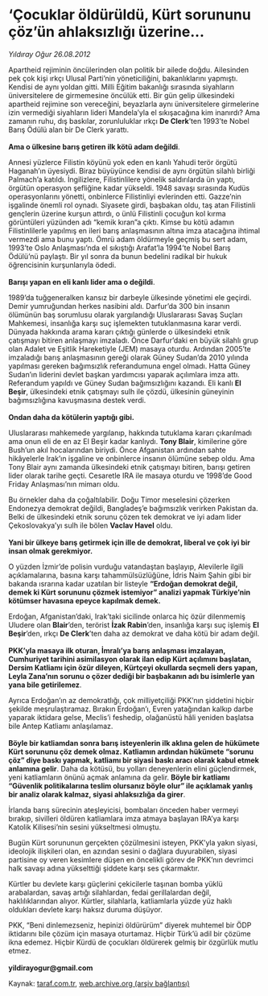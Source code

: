 # ‘Çocuklar öldürüldü, Kürt sorununu çöz’ün ahlaksızlığı üzerine...

*Yıldıray Oğur 26.08.2012*

<div class="yazi"><p>Apartheid rejiminin öncülerinden olan politik bir ailede doğdu. Ailesinden pek çok kişi ırkçı Ulusal Parti’nin yöneticiliğini, bakanlıklarını yapmıştı. Kendisi de aynı yoldan gitti. Milli Eğitim bakanlığı sırasında siyahların üniversitelere de girmemesine öncülük etti. Bir gün gelip ülkesindeki apartheid rejimine son vereceğini, beyazlarla aynı üniversitelere girmelerine izin vermediği siyahların lideri Mandela’yla el sıkışacağına kim inanırdı? Ama zamanın ruhu, dış baskılar, zorunluluklar ırkçı <strong>De Clerk</strong>’ten 1993’te Nobel Barış Ödülü alan bir De Clerk yarattı.<br/><br/><strong>Ama o ülkesine barış getiren ilk kötü adam değildi</strong>.</p>
<p>Annesi yüzlerce Filistin köyünü yok eden en kanlı Yahudi terör örgütü Haganah’ın üyesiydi. Biraz büyüyünce kendisi de aynı örgütün silahlı birliği Palmach’a katıldı. İngilizlere, Filistinlilere yönelik saldırılarda ün yaptı, örgütün operasyon şefliğine kadar yükseldi. 1948 savaşı sırasında Kudüs operasyonlarını yönetti, onbinlerce Filistinliyi evlerinden etti. Gazze’nin işgalinde önemli rol oynadı. Siyasete girdi, başbakan oldu, taş atan Filistinli gençlerin üzerine kurşun attırdı, o ünlü Filistinli çocuğun kol kırma görüntüleri yüzünden adı “kemik kıran”a çıktı. Kimse bu kötü adamın Filistinlilerle yapılmış en ileri barış anlaşmasının altına imza atacağına ihtimal vermezdi ama bunu yaptı. Ömrü adam öldürmeyle geçmiş bu sert adam, 1993’te Oslo Anlaşması’nda el sıkıştığı Arafat’la 1994’te Nobel Barış Ödülü’nü paylaştı. Bir yıl sonra da bunun bedelini radikal bir hukuk öğrencisinin kurşunlarıyla ödedi.<br/><br/><strong>Barışı yapan en eli kanlı lider ama o değildi</strong>.</p>
<p>1989’da tuğgeneralken kansız bir darbeyle ülkesinde yönetimi ele geçirdi. Demir yumruğundan herkes nasibini aldı. Darfur’da 300 bin insanın ölümünün baş sorumlusu olarak yargılandığı Uluslararası Savaş Suçları Mahkemesi, insanlığa karşı suç işlemekten tutuklanmasına karar verdi. Dünyada hakkında arama kararı çıktığı günlerde o ülkesindeki etnik çatışmayı bitiren anlaşmayı imzaladı. Önce Darfur’daki en büyük silahlı grup olan Adalet ve Eşitlik Hareketiyle (JEM) masaya oturdu. Ardından 2005’te imzaladığı barış anlaşmasının gereği olarak Güney Sudan’da 2010 yılında yapılması gereken bağımsızlık referandumuna engel olmadı. Hatta Güney Sudan’ın liderini devlet başkan yardımcısı yaparak açılımlara imza attı. Referandum yapıldı ve Güney Sudan bağımsızlığını kazandı. Eli kanlı <strong>El Beşir</strong>, ülkesindeki etnik çatışmayı sulh ile çözdü, ülkesinin güneyinin bağımsızlığına kavuşmasına destek verdi.<br/><br/><strong>Ondan daha da kötülerin yaptığı gibi.</strong></p>
<p>Uluslararası mahkemede yargılanıp, hakkında tutuklama kararı çıkarılmadı ama onun eli de en az El Beşir kadar kanlıydı. <strong>Tony Blair</strong>, kimilerine göre Bush’un akıl hocalarından biriydi. Önce Afganistan ardından sahte hikâyelerle Irak’ın işgaline ve onbinlerce insanın ölümüne sebep oldu. Ama Tony Blair aynı zamanda ülkesindeki etnik çatışmayı bitiren, barışı getiren lider olarak tarihe geçti. Cesaretle IRA ile masaya oturdu ve 1998’de Good Friday Anlaşması’nın mimarı oldu.</p>
<p>Bu örnekler daha da çoğaltılabilir. Doğu Timor meselesini çözerken Endonezya demokrat değildi, Bangladeş’e bağımsızlık verirken Pakistan da. Belki de ülkesindeki etnik sorunu çözen tek demokrat ve iyi adam lider Çekoslovakya’yı sulh ile bölen <strong>Vaclav Havel</strong> oldu.<br/><br/><strong>Yani bir ülkeye barış getirmek için ille de demokrat, liberal ve çok iyi bir insan olmak gerekmiyor.</strong></p>
<p>O yüzden İzmir’de polisin vurduğu vatandaştan başlayıp, Alevilerle ilgili açıklamalarına, basına karşı tahammülsüzlüğüne, İdris Naim Şahin gibi bir bakanda ısrarına kadar uzatılan bir listeyle <strong>“Erdoğan demokrat değil, demek ki Kürt sorununu çözmek istemiyor” analizi yapmak Türkiye’nin kötümser havasına epeyce kapılmak demek.</strong></p>
<p>Erdoğan, Afganistan’daki, Irak’taki sicilinde onlarca hiç özür dilenmemiş Uludere olan <strong>Blair</strong>’den, terörist <strong>İzak Rabin</strong>’den, insanlığa karşı suç işlemiş <strong>El Beşir</strong>’den, ırkçı <strong>De Clerk</strong>’ten daha az demokrat ve daha kötü bir adam değil.<br/><br/><strong>PKK’yla masaya ilk oturan, İmralı’ya barış anlaşması imzalayan, Cumhuriyet tarihini asimilasyon olarak ilan edip Kürt açılımını başlatan, Dersim Katliamı için özür dileyen, Kürtçeyi okullarda seçmeli ders yapan, Leyla Zana’nın sorunu o çözer dediği bir başbakanın adı bu isimlerle yan yana bile getirilemez</strong>.</p>
<p>Ayrıca Erdoğan’ın az demokratlığı, çok milliyetçiliği PKK’nın şiddetini hiçbir şekilde meşrulaştıramaz. Bırakın Erdoğan’ı, Evren yatağından kalkıp darbe yaparak iktidara gelse, Meclis’i feshedip, olağanüstü hâli yeniden başlatsa bile Antep Katliamı anlaşılamaz.<br/><br/><strong>Böyle bir katliamdan sonra barış isteyenlerin ilk aklına gelen de hükümete Kürt sorununu çöz demek olmaz. Katliamın ardından hükümete “sorunu çöz” diye baskı yapmak, katliamı bir siyasi baskı aracı olarak kabul etmek anlamına gelir</strong>. Daha da kötüsü, bu yolları deneyenlerin elini güçlendirmek, yeni katliamların önünü açmak anlamına da gelir. <strong>Böyle bir katliamı “Güvenlik politikalarına teslim olursanız böyle olur” ile açıklamak yanlış bir analiz olarak kalmaz, siyasi ahlaksızlığa da girer</strong>.</p>
<p>İrlanda barış sürecinin ateşleyicisi, bombaları önceden haber vermeyi bırakıp, sivilleri öldüren katliamlara imza atmaya başlayan IRA’ya karşı Katolik Kilisesi’nin sesini yükseltmesi olmuştu.</p>
<p>Bugün Kürt sorununun gerçekten çözülmesini isteyen, PKK’yla yakın siyasi, ideolojik ilişkileri olan, en azından sesini o dağlara duyurabilen, siyasi partisine oy veren kesimlere düşen en öncelikli görev de PKK’nın devrimci halk savaşı adına yükselttiği şiddete karşı ses çıkarmaktır.</p>
<p>Kürtler bu devlete karşı güçlerini çekicilerle taşınan bomba yüklü arabalardan, savaş artığı silahlardan, fedai gerillalardan değil, haklılıklarından alıyor. Kürtler, silahlarla, katliamlarla yüzde yüz haklı oldukları devlete karşı haksız duruma düşüyor.</p>
<p>PKK, “Beni dinlemezseniz, hepinizi öldürürüm” diyerek muhtemel bir ÖDP iktidarını bile çözüm için masaya oturtamaz. Hiçbir Türk’ü adil bir çözüme ikna edemez. Hiçbir Kürdü de çocukları öldürerek gelmiş bir özgürlük mutlu etmez.<br/><br/><strong>yildirayogur@gmail.com</strong></p>
</div>

Kaynak: [taraf.com.tr](http://www.taraf.com.tr/yildiray-ogur/makale-cocuklar-olduruldu-kurt-sorununu-coz-un.htm), [web.archive.org (arşiv bağlantısı)](http://web.archive.org/web/20130709144353/http://www.taraf.com.tr/yildiray-ogur/makale-cocuklar-olduruldu-kurt-sorununu-coz-un.htm)
